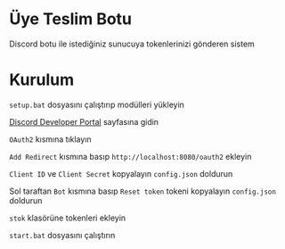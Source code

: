 # Üye Teslim Botu

Discord botu ile istediğiniz sunucuya tokenlerinizi gönderen sistem

# Kurulum

`setup.bat` dosyasını çalıştırıp modülleri yükleyin

[Discord Developer Portal](https://discord.com/developers/applications) sayfasına gidin

`OAuth2` kısmına tıklayın

`Add Redirect` kısmına basıp `http://localhost:8080/oauth2` ekleyin

`Client ID` ve `Client Secret` kopyalayın `config.json` doldurun

Sol taraftan `Bot` kısmına basıp `Reset token` tokeni kopyalayın `config.json` doldurun

`stok` klasörüne tokenleri ekleyin

`start.bat` dosyasını çalıştırın
